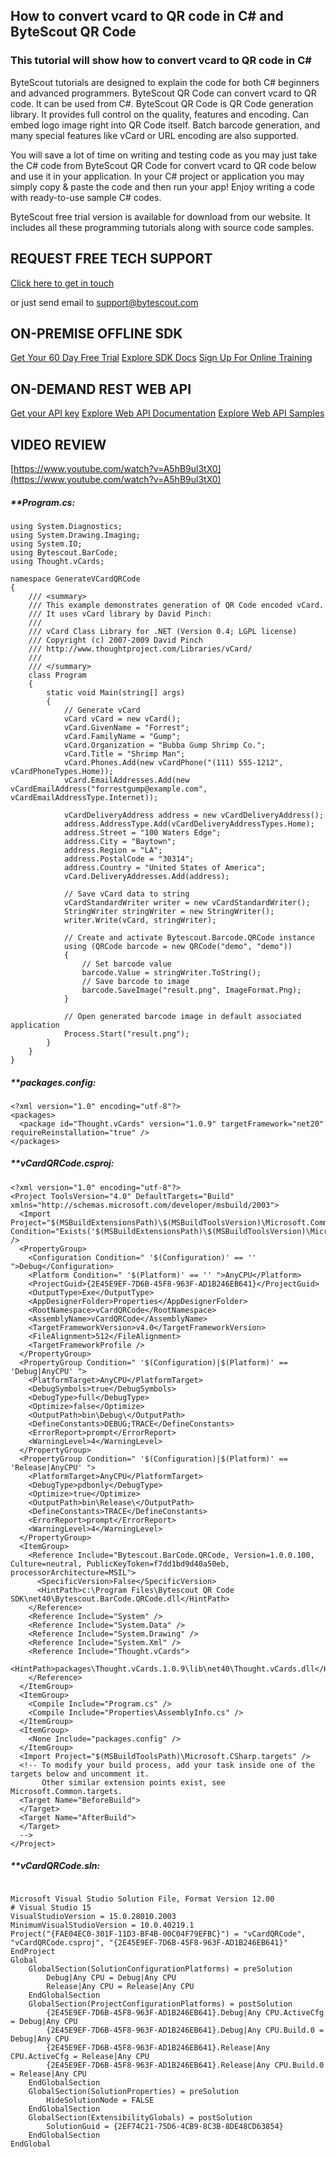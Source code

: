 ## How to convert vcard to QR code in C# and ByteScout QR Code

### This tutorial will show how to convert vcard to QR code in C#

ByteScout tutorials are designed to explain the code for both C# beginners and advanced programmers. ByteScout QR Code can convert vcard to QR code. It can be used from C#. ByteScout QR Code is QR Code generation library. It provides full control on the quality, features and encoding. Can embed logo image right into QR Code itself. Batch barcode generation, and many special features like vCard or URL encoding are also supported.

You will save a lot of time on writing and testing code as you may just take the C# code from ByteScout QR Code for convert vcard to QR code below and use it in your application. In your C# project or application you may simply copy & paste the code and then run your app! Enjoy writing a code with ready-to-use sample C# codes.

ByteScout free trial version is available for download from our website. It includes all these programming tutorials along with source code samples.

## REQUEST FREE TECH SUPPORT

[Click here to get in touch](https://bytescout.zendesk.com/hc/en-us/requests/new?subject=ByteScout%20QR%20Code%20Question)

or just send email to [support@bytescout.com](mailto:support@bytescout.com?subject=ByteScout%20QR%20Code%20Question) 

## ON-PREMISE OFFLINE SDK 

[Get Your 60 Day Free Trial](https://bytescout.com/download/web-installer?utm_source=github-readme)
[Explore SDK Docs](https://bytescout.com/documentation/index.html?utm_source=github-readme)
[Sign Up For Online Training](https://academy.bytescout.com/)


## ON-DEMAND REST WEB API

[Get your API key](https://pdf.co/documentation/api?utm_source=github-readme)
[Explore Web API Documentation](https://pdf.co/documentation/api?utm_source=github-readme)
[Explore Web API Samples](https://github.com/bytescout/ByteScout-SDK-SourceCode/tree/master/PDF.co%20Web%20API)

## VIDEO REVIEW

[https://www.youtube.com/watch?v=A5hB9ul3tX0](https://www.youtube.com/watch?v=A5hB9ul3tX0)




<!-- code block begin -->

##### ****Program.cs:**
    
```
using System.Diagnostics;
using System.Drawing.Imaging;
using System.IO;
using Bytescout.BarCode;
using Thought.vCards;

namespace GenerateVCardQRCode
{
	/// <summary>
	/// This example demonstrates generation of QR Code encoded vCard.
	/// It uses vCard library by David Pinch:
	/// 
	/// vCard Class Library for .NET (Version 0.4; LGPL license)
	/// Copyright (c) 2007-2009 David Pinch 
	/// http://www.thoughtproject.com/Libraries/vCard/
	/// 
	/// </summary>
	class Program
	{
		static void Main(string[] args)
		{
			// Generate vCard
			vCard vCard = new vCard();
			vCard.GivenName = "Forrest";
			vCard.FamilyName = "Gump";
			vCard.Organization = "Bubba Gump Shrimp Co.";
			vCard.Title = "Shrimp Man";
			vCard.Phones.Add(new vCardPhone("(111) 555-1212", vCardPhoneTypes.Home));
			vCard.EmailAddresses.Add(new vCardEmailAddress("forrestgump@example.com", vCardEmailAddressType.Internet));
			
			vCardDeliveryAddress address = new vCardDeliveryAddress();
			address.AddressType.Add(vCardDeliveryAddressTypes.Home);
			address.Street = "100 Waters Edge";
			address.City = "Baytown";
			address.Region = "LA";
			address.PostalCode = "30314";
			address.Country = "United States of America";
			vCard.DeliveryAddresses.Add(address);

			// Save vCard data to string
			vCardStandardWriter writer = new vCardStandardWriter();
			StringWriter stringWriter = new StringWriter();
			writer.Write(vCard, stringWriter);

			// Create and activate Bytescout.Barcode.QRCode instance
			using (QRCode barcode = new QRCode("demo", "demo"))
			{
				// Set barcode value
				barcode.Value = stringWriter.ToString();
				// Save barcode to image
				barcode.SaveImage("result.png", ImageFormat.Png);
			}

		    // Open generated barcode image in default associated application 
		    Process.Start("result.png");
        }
	}
}

```

<!-- code block end -->    

<!-- code block begin -->

##### ****packages.config:**
    
```
<?xml version="1.0" encoding="utf-8"?>
<packages>
  <package id="Thought.vCards" version="1.0.9" targetFramework="net20" requireReinstallation="true" />
</packages>
```

<!-- code block end -->    

<!-- code block begin -->

##### ****vCardQRCode.csproj:**
    
```
<?xml version="1.0" encoding="utf-8"?>
<Project ToolsVersion="4.0" DefaultTargets="Build" xmlns="http://schemas.microsoft.com/developer/msbuild/2003">
  <Import Project="$(MSBuildExtensionsPath)\$(MSBuildToolsVersion)\Microsoft.Common.props" Condition="Exists('$(MSBuildExtensionsPath)\$(MSBuildToolsVersion)\Microsoft.Common.props')" />
  <PropertyGroup>
    <Configuration Condition=" '$(Configuration)' == '' ">Debug</Configuration>
    <Platform Condition=" '$(Platform)' == '' ">AnyCPU</Platform>
    <ProjectGuid>{2E45E9EF-7D6B-45F8-963F-AD1B246EB641}</ProjectGuid>
    <OutputType>Exe</OutputType>
    <AppDesignerFolder>Properties</AppDesignerFolder>
    <RootNamespace>vCardQRCode</RootNamespace>
    <AssemblyName>vCardQRCode</AssemblyName>
    <TargetFrameworkVersion>v4.0</TargetFrameworkVersion>
    <FileAlignment>512</FileAlignment>
    <TargetFrameworkProfile />
  </PropertyGroup>
  <PropertyGroup Condition=" '$(Configuration)|$(Platform)' == 'Debug|AnyCPU' ">
    <PlatformTarget>AnyCPU</PlatformTarget>
    <DebugSymbols>true</DebugSymbols>
    <DebugType>full</DebugType>
    <Optimize>false</Optimize>
    <OutputPath>bin\Debug\</OutputPath>
    <DefineConstants>DEBUG;TRACE</DefineConstants>
    <ErrorReport>prompt</ErrorReport>
    <WarningLevel>4</WarningLevel>
  </PropertyGroup>
  <PropertyGroup Condition=" '$(Configuration)|$(Platform)' == 'Release|AnyCPU' ">
    <PlatformTarget>AnyCPU</PlatformTarget>
    <DebugType>pdbonly</DebugType>
    <Optimize>true</Optimize>
    <OutputPath>bin\Release\</OutputPath>
    <DefineConstants>TRACE</DefineConstants>
    <ErrorReport>prompt</ErrorReport>
    <WarningLevel>4</WarningLevel>
  </PropertyGroup>
  <ItemGroup>
    <Reference Include="Bytescout.BarCode.QRCode, Version=1.0.0.100, Culture=neutral, PublicKeyToken=f7dd1bd9d40a50eb, processorArchitecture=MSIL">
      <SpecificVersion>False</SpecificVersion>
      <HintPath>c:\Program Files\Bytescout QR Code SDK\net40\Bytescout.BarCode.QRCode.dll</HintPath>
    </Reference>
    <Reference Include="System" />
    <Reference Include="System.Data" />
    <Reference Include="System.Drawing" />
    <Reference Include="System.Xml" />
    <Reference Include="Thought.vCards">
      <HintPath>packages\Thought.vCards.1.0.9\lib\net40\Thought.vCards.dll</HintPath>
    </Reference>
  </ItemGroup>
  <ItemGroup>
    <Compile Include="Program.cs" />
    <Compile Include="Properties\AssemblyInfo.cs" />
  </ItemGroup>
  <ItemGroup>
    <None Include="packages.config" />
  </ItemGroup>
  <Import Project="$(MSBuildToolsPath)\Microsoft.CSharp.targets" />
  <!-- To modify your build process, add your task inside one of the targets below and uncomment it. 
       Other similar extension points exist, see Microsoft.Common.targets.
  <Target Name="BeforeBuild">
  </Target>
  <Target Name="AfterBuild">
  </Target>
  -->
</Project>
```

<!-- code block end -->    

<!-- code block begin -->

##### ****vCardQRCode.sln:**
    
```

Microsoft Visual Studio Solution File, Format Version 12.00
# Visual Studio 15
VisualStudioVersion = 15.0.28010.2003
MinimumVisualStudioVersion = 10.0.40219.1
Project("{FAE04EC0-301F-11D3-BF4B-00C04F79EFBC}") = "vCardQRCode", "vCardQRCode.csproj", "{2E45E9EF-7D6B-45F8-963F-AD1B246EB641}"
EndProject
Global
	GlobalSection(SolutionConfigurationPlatforms) = preSolution
		Debug|Any CPU = Debug|Any CPU
		Release|Any CPU = Release|Any CPU
	EndGlobalSection
	GlobalSection(ProjectConfigurationPlatforms) = postSolution
		{2E45E9EF-7D6B-45F8-963F-AD1B246EB641}.Debug|Any CPU.ActiveCfg = Debug|Any CPU
		{2E45E9EF-7D6B-45F8-963F-AD1B246EB641}.Debug|Any CPU.Build.0 = Debug|Any CPU
		{2E45E9EF-7D6B-45F8-963F-AD1B246EB641}.Release|Any CPU.ActiveCfg = Release|Any CPU
		{2E45E9EF-7D6B-45F8-963F-AD1B246EB641}.Release|Any CPU.Build.0 = Release|Any CPU
	EndGlobalSection
	GlobalSection(SolutionProperties) = preSolution
		HideSolutionNode = FALSE
	EndGlobalSection
	GlobalSection(ExtensibilityGlobals) = postSolution
		SolutionGuid = {2EF74C21-75D6-4CB9-8C3B-8DE48CD63854}
	EndGlobalSection
EndGlobal

```

<!-- code block end -->